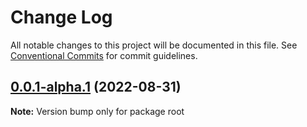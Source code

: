 # Change Log

All notable changes to this project will be documented in this file.
See [Conventional Commits](https://conventionalcommits.org) for commit guidelines.

## [0.0.1-alpha.1](https://git-codecommit.eu-west-1.amazonaws.com/v1/repos/LibjsSmashSdk/compare/v0.0.1-alpha.0...v0.0.1-alpha.1) (2022-08-31)

**Note:** Version bump only for package root
